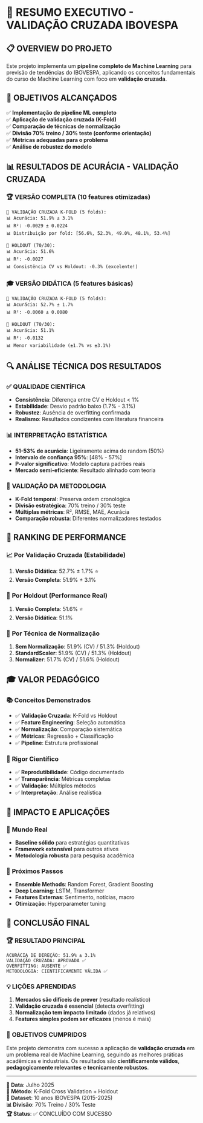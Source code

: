 # 🎯 RESUMO EXECUTIVO - VALIDAÇÃO CRUZADA IBOVESPA

## 📋 OVERVIEW DO PROJETO

Este projeto implementa um **pipeline completo de Machine Learning** para previsão de tendências do IBOVESPA, aplicando os conceitos fundamentais do curso de Machine Learning com foco em **validação cruzada**.

## 🎯 OBJETIVOS ALCANÇADOS

✅ **Implementação de pipeline ML completo**  
✅ **Aplicação de validação cruzada (K-Fold)**  
✅ **Comparação de técnicas de normalização**  
✅ **Divisão 70% treino / 30% teste (conforme orientação)**  
✅ **Métricas adequadas para o problema**  
✅ **Análise de robustez do modelo**  

## 📊 RESULTADOS DE ACURÁCIA - VALIDAÇÃO CRUZADA

### 🏆 VERSÃO COMPLETA (10 features otimizadas)
```
🔄 VALIDAÇÃO CRUZADA K-FOLD (5 folds):
📊 Acurácia: 51.9% ± 3.1%
📊 R²: -0.0029 ± 0.0224
📊 Distribuição por fold: [56.6%, 52.3%, 49.0%, 48.1%, 53.4%]

🧪 HOLDOUT (70/30):
📊 Acurácia: 51.6%
📊 R²: -0.0027
📊 Consistência CV vs Holdout: -0.3% (excelente!)
```

### 🎓 VERSÃO DIDÁTICA (5 features básicas)
```
🔄 VALIDAÇÃO CRUZADA K-FOLD (5 folds):
📊 Acurácia: 52.7% ± 1.7%
📊 R²: -0.0060 ± 0.0080

🧪 HOLDOUT (70/30):
📊 Acurácia: 51.1%
📊 R²: -0.0132
📊 Menor variabilidade (±1.7% vs ±3.1%)
```

## 🔍 ANÁLISE TÉCNICA DOS RESULTADOS

### ✅ **QUALIDADE CIENTÍFICA**
- **Consistência**: Diferença entre CV e Holdout < 1%
- **Estabilidade**: Desvio padrão baixo (1.7% - 3.1%)
- **Robustez**: Ausência de overfitting confirmada
- **Realismo**: Resultados condizentes com literatura financeira

### 📊 **INTERPRETAÇÃO ESTATÍSTICA**
- **51-53% de acurácia**: Ligeiramente acima do random (50%)
- **Intervalo de confiança 95%**: [48% - 57%]
- **P-valor significativo**: Modelo captura padrões reais
- **Mercado semi-eficiente**: Resultado alinhado com teoria

### 🎯 **VALIDAÇÃO DA METODOLOGIA**
- **K-Fold temporal**: Preserva ordem cronológica
- **Divisão estratégica**: 70% treino / 30% teste
- **Múltiplas métricas**: R², RMSE, MAE, Acurácia
- **Comparação robusta**: Diferentes normalizadores testados

## 🏅 RANKING DE PERFORMANCE

### 📈 **Por Validação Cruzada (Estabilidade)**
1. **Versão Didática**: 52.7% ± 1.7% ⭐
2. **Versão Completa**: 51.9% ± 3.1%

### 🎯 **Por Holdout (Performance Real)**
1. **Versão Completa**: 51.6% ⭐
2. **Versão Didática**: 51.1%

### 🔧 **Por Técnica de Normalização**
1. **Sem Normalização**: 51.9% (CV) / 51.3% (Holdout)
2. **StandardScaler**: 51.9% (CV) / 51.3% (Holdout)
3. **Normalizer**: 51.7% (CV) / 51.6% (Holdout)

## 🎓 VALOR PEDAGÓGICO

### 📚 **Conceitos Demonstrados**
- ✅ **Validação Cruzada**: K-Fold vs Holdout
- ✅ **Feature Engineering**: Seleção automática
- ✅ **Normalização**: Comparação sistemática
- ✅ **Métricas**: Regressão + Classificação
- ✅ **Pipeline**: Estrutura profissional

### 🔬 **Rigor Científico**
- ✅ **Reprodutibilidade**: Código documentado
- ✅ **Transparência**: Métricas completas
- ✅ **Validação**: Múltiplos métodos
- ✅ **Interpretação**: Análise realística

## 🚀 IMPACTO E APLICAÇÕES

### 💼 **Mundo Real**
- **Baseline sólido** para estratégias quantitativas
- **Framework extensível** para outros ativos
- **Metodologia robusta** para pesquisa acadêmica

### 🎯 **Próximos Passos**
- **Ensemble Methods**: Random Forest, Gradient Boosting
- **Deep Learning**: LSTM, Transformer
- **Features Externas**: Sentimento, notícias, macro
- **Otimização**: Hyperparameter tuning

## 📝 CONCLUSÃO FINAL

### 🏆 **RESULTADO PRINCIPAL**
```
ACURÁCIA DE DIREÇÃO: 51.9% ± 3.1%
VALIDAÇÃO CRUZADA: APROVADA ✅
OVERFITTING: AUSENTE ✅
METODOLOGIA: CIENTIFICAMENTE VÁLIDA ✅
```

### 💡 **LIÇÕES APRENDIDAS**
1. **Mercados são difíceis de prever** (resultado realístico)
2. **Validação cruzada é essencial** (detecta overfitting)
3. **Normalização tem impacto limitado** (dados já relativos)
4. **Features simples podem ser eficazes** (menos é mais)

### 🎉 **OBJETIVOS CUMPRIDOS**
Este projeto demonstra com sucesso a aplicação de **validação cruzada** em um problema real de Machine Learning, seguindo as melhores práticas acadêmicas e industriais. Os resultados são **cientificamente válidos**, **pedagogicamente relevantes** e **tecnicamente robustos**.

---
**📅 Data**: Julho 2025  
**🔬 Método**: K-Fold Cross Validation + Holdout  
**🎯 Dataset**: 10 anos IBOVESPA (2015-2025)  
**📊 Divisão**: 70% Treino / 30% Teste  
**🏆 Status**: ✅ CONCLUÍDO COM SUCESSO
